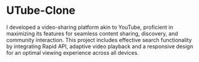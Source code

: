 # UTube-Clone
I developed a video-sharing platform akin to YouTube, proficient in maximizing its features for seamless content sharing, discovery, and community interaction. This project includes effective search functionality by integrating Rapid API, adaptive video playback and a responsive design for an optimal viewing experience across all devices. 

